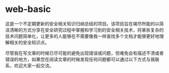 # web-basic
这是一个不定期更新的安全相关知识归纳总结的项目。该项目旨在竭尽所能的以简洁清晰的方式分享在安全研究过程中掌握和学习到的安全相关技术，将某些复杂的技术问题简单化，让更多的人能够在不需要像我一样查找多个文档才能够更好地理解相关的安全知识点。

尽管我在写文章的时候已尽可能的避免出现错误或问题，但难免会有描述不清或者错误的地方，如果您在阅读文章的时候发现任何问题都可以通过以下方式与我联系，欢迎大家一起交流。

